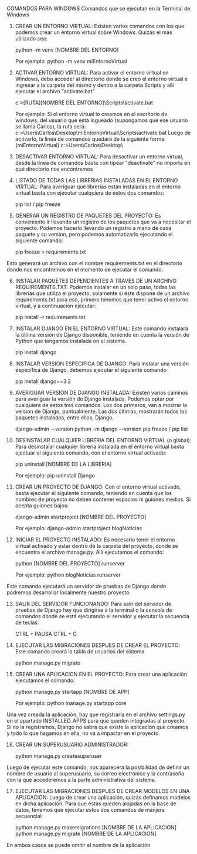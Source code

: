 COMANDOS PARA WINDOWS
Comandos que se ejecutan en la Terminal de Windows

1. CREAR UN ENTORNO VIRTUAL: Existen varios comandos con los que podemos crear un entorno virtual sobre Windows. Quizás el más utilizado sea: 
	
	python -m venv [NOMBRE DEL ENTORNO] 

	Por ejemplo: python -m venv miEntornoVirtual

2. ACTIVAR ENTORNO VIRTUAL: Para activar el entorno virtual en Windows, debo acceder al directorio donde se creó el entorno virtual e ingresar a la carpeta del mismo y dentro a la carpeta Scripts y allí ejecutar el archivo "activate.bat"
	
	c:\>[RUTA][NOMBRE DEL ENTORNO]\Scripts\activate.bat

	Por ejemplo: Si el entorno virtual lo creamos en el escritorio de windows, del usuario que está logueado (supongamos que ese usuario se llama Carlos), la ruta será: c:\>Users\Carlos\Desktop\miEntornoVirtual\Scripts\activate.bat 
	Luego de activarlo, la linea de comandos quedará de la siguiente forma: (miEntornoVirtual) c:\>Users\Carlos\Desktop\

3. DESACTIVAR ENTORNO VIRTUAL: Para desactivar un entorno virtual, desde la linea de comandos basta con tipear "deactivate" no importa en qué directorio nos encontremos

4. LISTADO DE TODAS LAS LIBRERIAS INSTALADAS EN EL ENTORNO VIRTUAL: Para averiguar qué librerías están instaladas en el entorno virtual basta con ejecutar cualquiera de estos dos comandos:

	pip list / pip freeze

5. GENERAR UN REGISTRO DE PAQUETES DEL PROYECTO: Es conveniente ir llevando un registro de los paquetes que va a necesitar el proyecto. Podemos hacerlo llevando un registro a mano de cada paquete y su version, pero podemos automatizarlo ejecutando el siguiente comando:

	pip freeze > requirements.txt

Esto generará un archivo con el nombre requirements.txt en el directorio donde nos encontremos en el momento de ejecutar el comando.

6. INSTALAR PAQUETES DEPENDIENTES A TRAVES DE UN ARCHIVO REQUIREMENTS.TXT: Podemos instalar en un solo paso, todas las librerías que utiliza el proyecto, solamente si éste dispone de un archivo requirements.txt para eso, primero tenemos que tener activo el entorno virtual, y a continuación ejecutar:

	pip install -r requirements.txt

7. INSTALAR DJANGO EN EL ENTORNO VIRTUAL: Este comando instalará la última versión de Django disponible, teniendo en cuenta la versión de Python que tengamos instalada en el sistema.
	
	pip install django

8. INSTALAR VERSION ESPECIFICA DE DJANGO: Para instalar una versión específica de Django, debemos ejecutar el siguiente comando

	pip install django==3.2

9. AVERIGUAR VERSION DE DJANGO INSTALADA: Existen varios caminos para averiguar la versión de Django instalada. Podemos optar por cualquiera de estos tres comandos. Los dos primeros, van a mostrar la version de Django, puntualmente. Las dos últimas, mostrarán todos los paquetes instalados, entre ellos, Django.

	django-admin --version
	python -m django --version
	pip freeze / pip list

10. DESINSTALAR CUALQUIER LIBRERIA DEL ENTORNO VIRTUAL (o global): Para desinstalar cualquier librería instalada en el entorno virtual basta ejectuar el siguiente comando, con el entorno virtual activado:
	
	pip uninstall [NOMBRE DE LA LIBRERIA]

	Por ejemplo: pip uninstall Django 
	
11. CREAR UN PROYECTO DE DJANGO: Con el entorno virtual activado, basta ejecutar el siguiente comando, teniendo en cuenta que los nombres de proyecto no deben contener espacios ni guiones medios. Si acepta guiones bajos:

	django-admin startproject [NOMBRE DEL PROYECTO]

	Por ejemplo: django-admin startproject blogNoticias

12. INICIAR EL PROYECTO INSTALADO: Es necesario tener el entorno virtual activado y estar dentro de la carpeta del proyecto, donde se encuentra el archivo manage.py. Allí ejecutamos el comando:

	python [NOMBRE DEL PROYECTO] runserver

	Por ejemplo: python blogNoticias runserver

Este comando ejecutará un servidor de pruebas de Django donde podremos desarrollar localmente nuestro proyecto.

13. SALIR DEL SERVIDOR FUNCIONANDO: Para salir del servidor de pruebas de Django hay que dirigirse a la terminal o la consola de comandos donde se está ejecutando el servidor y ejecutar la secuencia de teclas:

	CTRL + PAUSA
	CTRL + C

14. EJECUTAR LAS MIGRACIONES DESPUES DE CREAR EL PROYECTO: Este comando creará la tabla de usuarios del sistema
	
	python manage.py migrate

15. CREAR UNA APLICACION EN EL PROYECTO: Para crear una aplicación ejecutamos el comando:

	python manage.py startapp [NOMBRE DE APP]

	Por ejemplo: python manage.py startapp core

Una vez creada la aplicación, hay que registrarla en el archivo settings.py en el apartado INSTALLED_APPS para que queden integradas al proyecto. Si no la registramos, Django no sabrá que existe la aplicación que creamos y todo lo que hagamos en ella, no va a impactar en el proyecto.

16. CREAR UN SUPERUSUARIO ADMINISTRADOR: 

	python manage.py createsuperuser

Luego de ejecutar este comando, nos aparecerá la posibilidad de definir un nombre de usuario al superusuario, su correo electrónico y la contraseña con la que accederemos a la parte administrativa del sistema.

17. EJECUTAR LAS MIGRACIONES DESPUES DE CREAR MODELOS EN UNA APLICACION: Luego de crear una aplicación, quizás definamos modelos en dicha aplicación. Para que éstas queden alojadas en la base de datos, tenemos que ejecutar estos dos comandos de manjera secuencial:

	python manage.py makemigrations [NOMBRE DE LA APLICACION]
	python manage.py migrate [NOMBRE DE LA APLICACION]

En ambos casos se puede omitir el nombre de la aplicación